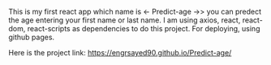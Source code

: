 This is my first react app which name is <- Predict-age ->>
you can predect the age entering your first name or last name.
I am using axios, react, react-dom, react-scripts as dependencies to 
do this project.
For deploying, using github pages.

Here is the project link:
https://engrsayed90.github.io/Predict-age/

